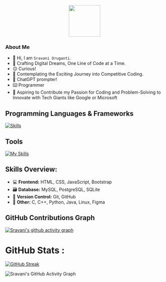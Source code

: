 <div id="header" align="center">
  <img src="https://media.giphy.com/media/M9gbBd9nbDrOTu1Mqx/giphy.gif" width="100"/>
</div>
<div id="badges" align="center">
  <img src="https://komarev.com/ghpvc/?username=sravs-01&style=flat-square&color=blue" alt=""/>
</div>

### About Me

- 👋 Hi, I am `Sravani Oruganti`.
- 🚀 Crafting Digital Dreams, One Line of Code at a Time.
- 😌 Curious!
- 👀 Contemplating the Exciting Journey into Competitive Coding.
- 👀 ChatGPT prompter!
- ⌨️ Programmer
- 🚀 Aspiring to Contribute my Passion for Coding and Problem-Solving to Innovate with Tech Giants like Google or Microsoft

## Programming Languages & Frameworks
<!--TODO: Add verilog-->
[![Skills](https://skillicons.dev/icons?i=c,cpp,py,java,js,html,css,mysql,postgres,sqlite)](https://skillicons.dev)

## Tools

[![My Skills](https://skillicons.dev/icons?i=git,github,linux,autocad,visualstudio,vscode,figma,eclipse,postman)](https://skillicons.dev)

## Skills Overview:

- 💻 **Frontend:** HTML, CSS, JavaScript, Bootstrap
- 🗃️ **Database:** MySQL, PostgreSQL, SQLite
- 🔄 **Version Control:** Git, GitHub
- 🚀 **Other:** C, C++, Python, Java, Linux, Figma
<!-- - 📱 **Mobile App Development:** Flutter, Dart -->
<!-- - 🛠️ **Backend:** Node.js, Express -->

<!-- GitHub Contributions Graph -->
## GitHub Contributions Graph
[![Sravani's github activity graph](https://github-readme-activity-graph.vercel.app/graph?username=sravs-01&bg_color=000000&color=7787ee&line=4258ff&point=051699&area=true&hide_border=true)](https://github.com/ashutosh00710/github-readme-activity-graph)

# GitHub Stats :
[![GitHub Streak](https://github-readme-streak-stats.herokuapp.com?user=sravs-01&theme=dark&hide_border=true)](https://git.io/streak-stats)

![Sravani's GitHub Activity Graph](https://github-readme-stats.vercel.app/api?username=sravs-01&show_icons=true&count_private=true&theme=dark)

<!-- # Top Languages :

[![Top Langs](https://github-readme-stats.vercel.app/api/top-langs/?username=sravs-01&layout=compact&theme=vision-friendly-dark)](https://github.com/anuraghazra/github-readme-stats)

## Competitive Coding Profile:

![LeetCode Stats](https://leetcard.jacoblin.cool/psuman1406?theme=dark&font=Source%20Code%20Pro&ext=heatmap)

- ## Reach Out To Me

1. 📧 **Email:** [`psuman7155@gmail.com`](mailto:psuman7155@gmail.com)

2. 🖥️ **CodePen:** [`sumanpanigrahi`](https://codepen.io/sumanpanigrahi)

3. 🐦 **Twitter:** [`techsumn`](https://twitter.com/techsumn)

4. 🔗 **LinkedIn:** [`sumanpanigrahiman`](https://linkedin.com/in/sumanpanigrahiman)

5. 📘 **Facebook:** [`suman.panigrahi7155`](https://fb.com/suman.panigrahi7155)

6. 📸 **Instagram:** [`truly__livin`](https://instagram.com/truly__livin)

7. 🔗 [![Topmate Profile](https://img.shields.io/badge/Topmate-Profile-blue)](https://topmate.io/suman_pani) -->
